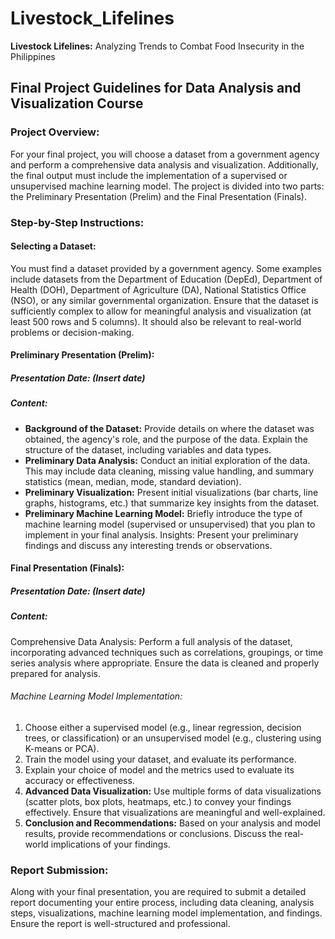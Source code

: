 # Livestock_Lifelines
**Livestock Lifelines:** Analyzing Trends to Combat Food Insecurity in the Philippines

## Final Project Guidelines for Data Analysis and Visualization Course
### Project Overview:
For your final project, you will choose a dataset from a government agency and perform a comprehensive data analysis and visualization. Additionally, the final output must include the implementation of a supervised or unsupervised machine learning model. The project is divided into two parts: the Preliminary Presentation (Prelim) and the Final Presentation (Finals).

### Step-by-Step Instructions:
#### Selecting a Dataset:
You must find a dataset provided by a government agency. Some examples include datasets from the Department of Education (DepEd), Department of Health (DOH), Department of Agriculture (DA), National Statistics Office (NSO), or any similar governmental organization.
Ensure that the dataset is sufficiently complex to allow for meaningful analysis and visualization (at least 500 rows and 5 columns). It should also be relevant to real-world problems or decision-making.

#### Preliminary Presentation (Prelim):
##### Presentation Date: (Insert date)
##### Content:
- **Background of the Dataset:** Provide details on where the dataset was obtained, the agency's role, and the purpose of the data. Explain the structure of the dataset, including variables and data types.
- **Preliminary Data Analysis:** Conduct an initial exploration of the data. This may include data cleaning, missing value handling, and summary statistics (mean, median, mode, standard deviation).
- **Preliminary Visualization:** Present initial visualizations (bar charts, line graphs, histograms, etc.) that summarize key insights from the dataset.
- **Preliminary Machine Learning Model:** Briefly introduce the type of machine learning model (supervised or unsupervised) that you plan to implement in your final analysis.
Insights: Present your preliminary findings and discuss any interesting trends or observations.

#### Final Presentation (Finals):
##### Presentation Date: (Insert date)
##### Content:
Comprehensive Data Analysis: Perform a full analysis of the dataset, incorporating advanced techniques such as correlations, groupings, or time series analysis where appropriate. Ensure the data is cleaned and properly prepared for analysis.

###### Machine Learning Model Implementation:
1. Choose either a supervised model (e.g., linear regression, decision trees, or classification) or an unsupervised model (e.g., clustering using K-means or PCA).
2. Train the model using your dataset, and evaluate its performance.
3. Explain your choice of model and the metrics used to evaluate its accuracy or effectiveness.
4. **Advanced Data Visualization:** Use multiple forms of data visualizations (scatter plots, box plots, heatmaps, etc.) to convey your findings effectively. Ensure that visualizations are meaningful and well-explained.
5. **Conclusion and Recommendations:** Based on your analysis and model results, provide recommendations or conclusions. Discuss the real-world implications of your findings.

### Report Submission:
Along with your final presentation, you are required to submit a detailed report documenting your entire process, including data cleaning, analysis steps, visualizations, machine learning model implementation, and findings. Ensure the report is well-structured and professional.
